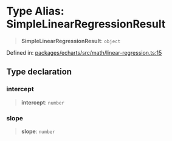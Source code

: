 # Type Alias: SimpleLinearRegressionResult

> **SimpleLinearRegressionResult**: `object`

Defined in: [packages/echarts/src/math/linear-regression.ts:15](https://github.com/GeoDaCenter/openassistant/blob/7dec66552ed2da789768e26aca21ecb2918b5d3b/packages/echarts/src/math/linear-regression.ts#L15)

## Type declaration

### intercept

> **intercept**: `number`

### slope

> **slope**: `number`
